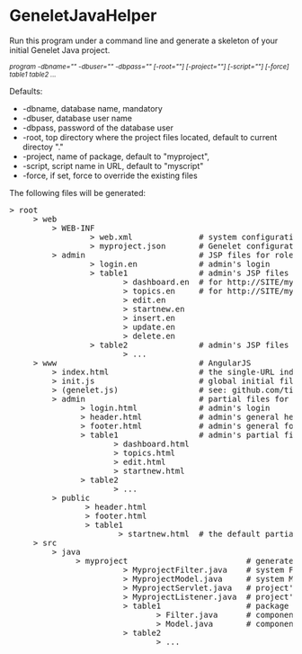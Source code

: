 # GeneletJavaHelper

Run this program under a command line and generate a skeleton of your initial Genelet Java project.

<sub>*program -dbname="" -dbuser="" -dbpass="" [-root=""] [-project=""] [-script=""] [-force] table1 table2 ...*</sub>

Defaults:  
* -dbname, database name, mandatory
* -dbuser, database user name
* -dbpass, password of the database user
* -root, top directory where the project files located, default to current directoy "." 
* -project, name of package, default to "myproject", 
* -script, script name in URL, default to "myscript"
* -force, if set, force to override the existing files

The following files will be generated:

<pre>
> root
     > web
         > WEB-INF                          
                 > web.xml              # system configuration file
                 > myproject.json       # Genelet configuration file
         > admin                        # JSP files for role "admin"
                 > login.en             # admin's login
                 > table1               # admin's JSP files to component "table1"
                        > dashboard.en  # for http://SITE/myscript/admin/en/table1
                        > topics.en     # for http://SITE/myscript/admin/en/table1?action=topics
                        > edit.en       
                        > startnew.en
                        > insert.en
                        > update.en
                        > delete.en
                 > table2               # admin's JSP files to component "table2"
                        > ...
     > www                              # AngularJS 
         > index.html                   # the single-URL index file  
         > init.js                      # global initial files for genelet.js
         > (genelet.js)                 # see: github.com/tianzhen99/GeneletAngularJS/
         > admin                        # partial files for role "admin"
               > login.html             # admin's login
               > header.html            # admin's general header 
               > footer.html            # admin's general footer
               > table1                 # admin's partial files to component "table1"
                      > dashboard.html
                      > topics.html
                      > edit.html
                      > startnew.html
               > table2
                      > ...
         > public                            
                > header.html
                > footer.html
                > table1
                       > startnew.html  # the default partial file for index.html
     > src
         > java
              > myproject                         # generated Java source files
                        > MyprojectFilter.java    # system Filter class
                        > MyprojectModel.java     # system Model class
                        > MyprojectServlet.java   # project's servlet 
                        > MyprojectListener.java  # project's listener class
                        > table1                  # package for component "table1"
                               > Filter.java      # component's Filter class
                               > Model.java       # component's Model class
                        > table2
                               > ...
</pre>


